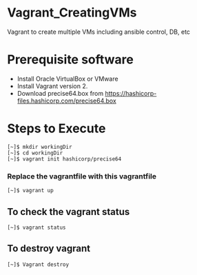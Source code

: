 # Vagrant_CreatingVMs
Vagrant to create multiple VMs including ansible control, DB, etc

# Prerequisite software
* Install Oracle VirtualBox or VMware
* Install Vagrant version 2.
* Download precise64.box from https://hashicorp-files.hashicorp.com/precise64.box

# Steps to Execute
```
[~]$ mkdir workingDir
[~]$ cd workingDir
[~]$ vagrant init hashicorp/precise64
```
### Replace the vagrantfile with this vagrantfile
```
[~]$ vagrant up

```

## To check the vagrant status
```
[~]$ vagrant status
```

## To destroy vagrant
```
[~]$ Vagrant destroy
```

